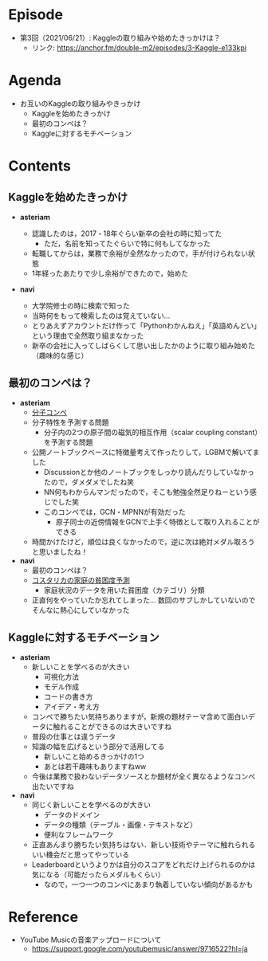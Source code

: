 # Episode
- 第3回（2021/06/21）: Kaggleの取り組みや始めたきっかけは？
    - リンク: https://anchor.fm/double-m2/episodes/3-Kaggle-e133kpi

# Agenda
- お互いのKaggleの取り組みやきっかけ
    - Kaggleを始めたきっかけ
 	- 最初のコンペは？
 	- Kaggleに対するモチベーション

# Contents
## Kaggleを始めたきっかけ
- **asteriam**
    - 認識したのは，2017・18年ぐらい新卒の会社の時に知ってた
        - ただ，名前を知ってたぐらいで特に何もしてなかった
    - 転職してからは，業務で余裕が全然なかったので，手が付けられない状態
    - 1年経ったあたりで少し余裕ができたので，始めた

- **navi**
    - 大学院修士の時に検索で知った
    - 当時何をもって検索したのは覚えていない...
    - とりあえずアカウントだけ作って「Pythonわかんねえ」「英語めんどい」という理由で全然取り組まなかった
    - 新卒の会社に入ってしばらくして思い出したかのように取り組み始めた（趣味的な感じ）

## 最初のコンペは？
- **asteriam**
    - [分子コンペ](https://www.kaggle.com/c/champs-scalar-coupling)
    - 分子特性を予測する問題
        - 分子内の2つの原子間の磁気的相互作用（scalar coupling constant）を予測する問題
    - 公開ノートブックベースに特徴量考えて作ったりして，LGBMで解いてました
        - Discussionとか他のノートブックをしっかり読んだりしていなかったので，ダメダメでしたね笑
        - NN何もわからんマンだったので，そこも勉強全然足りねーという感じでした笑
        - このコンペでは，GCN・MPNNが有効だった
            - 原子同士の近傍情報をGCNで上手く特徴として取り入れることができる
    - 時間かけたけど，順位は良くなかったので，逆に次は絶対メダル取ろうと思いましたね！
- **navi**
    - 最初のコンペは？
    - [コスタリカの家庭の貧困度予測](https://www.kaggle.com/c/costa-rican-household-poverty-prediction)
        - 家庭状況のデータを用いた貧困度（カテゴリ）分類
    - 正直何をやっていたか忘れてしまった... 数回のサブしかしていないのでそんなに熱心にしていなかった

## Kaggleに対するモチベーション
- **asteriam**
    - 新しいことを学べるのが大きい
        - 可視化方法
        - モデル作成
        - コードの書き方
        - アイデア・考え方
    - コンペで勝ちたい気持ちありますが，新規の題材テーマ含めて面白いデータに触れることができるのは大きいですね
    - 普段の仕事とは違うデータ
    - 知識の幅を広げるという部分で活用してる
        - 新しいこと始めるきっかけの1つ
        - あとは若干趣味もありますねww
    - 今後は業務で扱わないデータソースとか題材が全く異なるようなコンペ出たいですね
- **navi**
    - 同じく新しいことを学べるのが大きい
        - データのドメイン
        - データの種類（テーブル・画像・テキストなど）
        - 便利なフレームワーク
    - 正直あんまり勝ちたい気持ちはない．新しい技術やテーマに触れられるいい機会だと思ってやっている
    - Leaderboardというよりかは自分のスコアをどれだけ上げられるのかは気になる（可能だったらメダルもくらい）
        - なので，一つ一つのコンペにあまり執着していない傾向があるかも

# Reference
- YouTube Musicの音楽アップロードについて
    - https://support.google.com/youtubemusic/answer/9716522?hl=ja